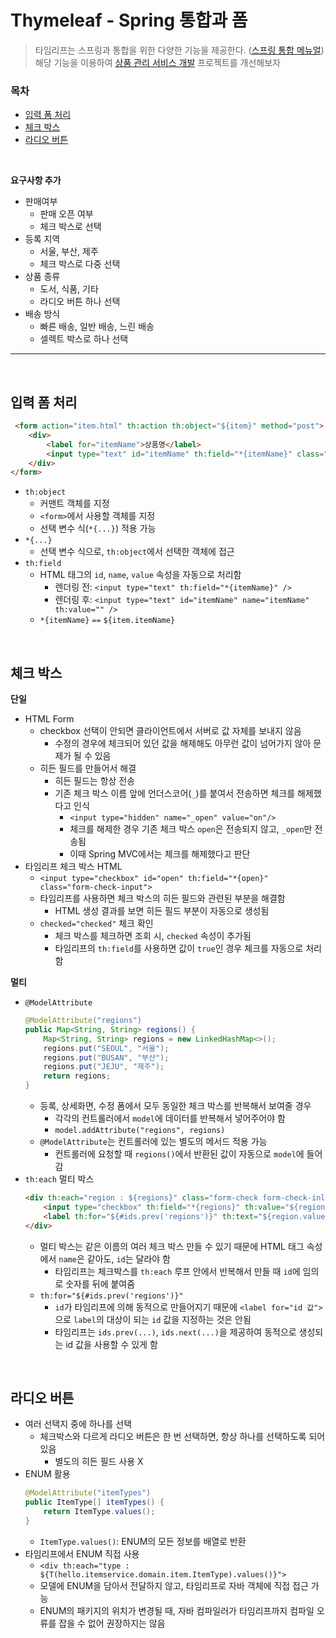 # Thymeleaf - Spring 통합과 폼

> 타임리프는 스프링과 통합을 위한 다양한 기능을 제공한다. ([스프링 통합 메뉴얼](https://www.thymeleaf.org/doc/tutorials/3.0/thymeleafspring.html))  
> 해당 기능을 이용하여 [상품 관리 서비스 개발](https://github.com/jmxx219/Spring-Study/blob/main/item-service/README.md) 프로젝트를 개선해보자  


### 목차
- [입력 폼 처리](#입력-폼-처리)
- [체크 박스](#체크-박스)
- [라디오 버튼](#라디오-버튼)


<br/>

**요구사항 추가**
- 판매여부
  - 판매 오픈 여부
  - 체크 박스로 선택
- 등록 지역
  - 서울, 부산, 제주
  - 체크 박스로 다중 선택
- 상품 종류
  - 도서, 식품, 기타
  - 라디오 버튼 하나 선택
- 배송 방식
  - 빠른 배송, 일반 배송, 느린 배송
  - 셀렉트 박스로 하나 선택


---

<br/>

## 입력 폼 처리

```html
 <form action="item.html" th:action th:object="${item}" method="post">
    <div>
        <label for="itemName">상품명</label>
        <input type="text" id="itemName" th:field="*{itemName}" class="form-control" placeholder="이름을 입력하세요">
    </div>
</form>
```

- `th:object`
    - 커맨트 객체를 지정
    - `<form>`에서 사용할 객체를 지정
    - 선택 변수 식(`*{...}`) 적용 가능
- `*{...}`
    - 선택 변수 식으로, `th:object`에서 선택한 객체에 접근
- `th:field`
    - HTML 태그의 `id`, `name`, `value` 속성을 자동으로 처리함
        - 렌더링 전: `<input type="text" th:field="*{itemName}" />`
        - 렌더링 후: `<input type="text" id="itemName" name="itemName" th:value="" />`
    - `*{itemName}` `==` `${item.itemName}`

<br/>

## 체크 박스

**단일**
- HTML Form
  - checkbox 선택이 안되면 클라이언트에서 서버로 값 자체를 보내지 않음
    - 수정의 경우에 체크되어 있던 값을 해제해도 아무런 값이 넘어가지 않아 문제가 될 수 있음
  - 히든 필드를 만들어서 해결
    - 히든 필드는 항상 전송
    - 기존 체크 박스 이름 앞에 언더스코어(`_`)를 붙여서 전송하면 체크를 해제했다고 인식
      - `<input type="hidden" name="_open" value="on"/>`
      - 체크를 해제한 경우 기존 체크 박스 `open`은 전송되지 않고, `_open`만 전송됨 
      - 이때 Spring MVC에서는 체크를 해제했다고 판단
- 타임리프 체크 박스 HTML
  - `<input type="checkbox" id="open" th:field="*{open}" class="form-check-input">`
  - 타임리프를 사용하면 체크 박스의 히든 필드와 관련된 부분을 해결함
    - HTML 생성 결과를 보면 히든 필드 부분이 자동으로 생성됨
  - `checked="checked"` 체크 확인
    - 체크 박스를 체크하면 조회 시, `checked` 속성이 추가됨
    - 타임리프의 `th:field`를 사용하면 값이 `true`인 경우 체크를 자동으로 처리함

**멀티**

- `@ModelAttribute`
  ```java
  @ModelAttribute("regions")
  public Map<String, String> regions() {
      Map<String, String> regions = new LinkedHashMap<>();
      regions.put("SEOUL", "서울");
      regions.put("BUSAN", "부산");
      regions.put("JEJU", "제주");
      return regions;
  }
  ```
  - 등록, 상세화면, 수정 폼에서 모두 동일한 체크 박스를 반복해서 보여줄 경우
    - 각각의 컨트롤러에서 `model`에 데이터를 반복해서 넣어주어야 함
    - `model.addAttribute("regions", regions)`
  - `@ModelAttribute`는 컨트롤러에 있는 별도의 메서드 적용 가능
    - 컨트롤러에 요청할 때 `regions()`에서 반환된 값이 자동으로 `model`에 들어감
- `th:each` 멀티 박스
  ```html
  <div th:each="region : ${regions}" class="form-check form-check-inline">
      <input type="checkbox" th:field="*{regions}" th:value="${region.key}" class="form-check-input">
      <label th:for="${#ids.prev('regions')}" th:text="${region.value}" class="form-check-label">서울</label>
  </div>
  ```
  - 멀티 박스는 같은 이름의 여러 체크 박스 만들 수 있기 때문에 HTML 태그 속성에서 `name`은 같아도, `id`는 달라야 함
    - 타임리프는 체크박스를 `th:each` 루프 안에서 반복해서 만들 때 `id`에 임의로 숫자를 뒤에 붙여줌
  - `th:for="${#ids.prev('regions')}"`
    - `id`가 타임리프에 의해 동적으로 만들어지기 때문에 `<label for="id 값">`으로 `label`의 대상이 되는 `id` 값을 지정하는 것은 안됨
    - 타임리프는 `ids.prev(...)`, `ids.next(...)`을 제공하여 동적으로 생성되는 id 값을 사용할 수 있게 함

<br/>

## 라디오 버튼

- 여러 선택지 중에 하나를 선택
  - 체크박스와 다르게 라디오 버튼은 한 번 선택하면, 항상 하나를 선택하도록 되어있음
    - 별도의 히든 필드 사용 X
- ENUM 활용
  ```java
  @ModelAttribute("itemTypes")
  public ItemType[] itemTypes() {
      return ItemType.values();
  }
  ```
  - `ItemType.values()`: ENUM의 모든 정보를 배열로 반환
- 타임리프에서 ENUM 직접 사용
  - `<div th:each="type : ${T(hello.itemservice.domain.item.ItemType).values()}">`
  - 모델에 ENUM을 담아서 전달하지 않고, 타임리프로 자바 객체에 직접 접근 가능
  - ENUM의 패키지의 위치가 변경될 때, 자바 컴파일러가 타임리프까지 컴파일 오류를 잡을 수 없어 권장하지는 않음
